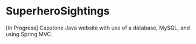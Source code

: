 # SuperheroSightings
 [In Progress] Capstone Java website with use of a database, MySQL, and using Spring MVC.
